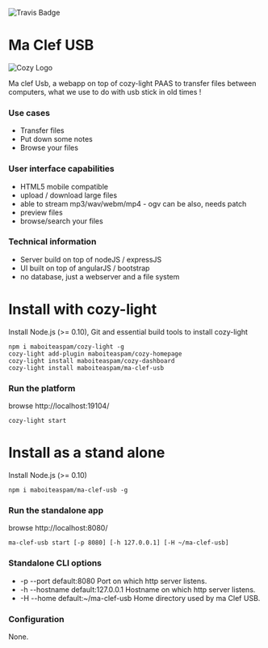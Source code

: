 ![Travis Badge](https://api.travis-ci.org/maboiteaspam/ma-clef-usb.svg)

# Ma Clef USB

![Cozy Logo](https://raw.github.com/cozy/cozy-setup/gh-pages/assets/images/happycloud.png)

Ma clef Usb, a webapp on top of cozy-light PAAS to transfer files between computers,
what we use to do with usb  stick in old times !

### Use cases
- Transfer files
- Put down some notes
- Browse your files

### User interface capabilities
- HTML5 mobile compatible
- upload / download large files
- able to stream mp3/wav/webm/mp4 - ogv can be also, needs patch
- preview files
- browse/search your files

### Technical information
- Server build on top of nodeJS / expressJS
- UI built on top of angularJS / bootstrap
- no database, just a webserver and a file system

# Install with cozy-light
Install Node.js (>= 0.10),
Git and essential build tools to install cozy-light
```
npm i maboiteaspam/cozy-light -g 
cozy-light add-plugin maboiteaspam/cozy-homepage 
cozy-light install maboiteaspam/cozy-dashboard 
cozy-light install maboiteaspam/ma-clef-usb 
```

### Run the platform
browse http://localhost:19104/
```
cozy-light start
```


# Install as a stand alone
Install Node.js (>= 0.10)
```
npm i maboiteaspam/ma-clef-usb -g
```

### Run the standalone app
browse http://localhost:8080/
```
ma-clef-usb start [-p 8080] [-h 127.0.0.1] [-H ~/ma-clef-usb]
```

### Standalone CLI options

- -p --port default:8080 Port on which http server listens.
- -h --hostname default:127.0.0.1 Hostname on which http server listens.
- -H --home default:~/ma-clef-usb Home directory used by ma Clef USB.

### Configuration

None.

